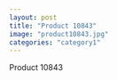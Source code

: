```yaml
---
layout: post
title: "Product 10843"
image: "product10843.jpg"
categories: "category1"
---
```

Product 10843
